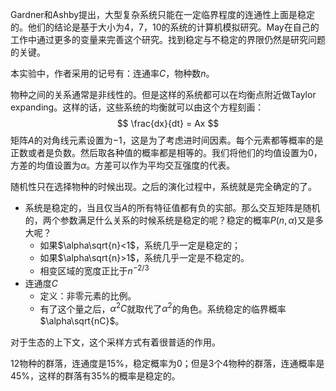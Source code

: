 Gardner和Ashby提出，大型复杂系统只能在一定临界程度的连通性上面是稳定的。他们的结论是基于大小为4，7，10的系统的计算机模拟研究。May在自己的工作中通过更多的变量来完善这个研究。找到稳定与不稳定的界限仍然是研究问题的关键。

本实验中，作者采用的记号有：连通率$C$，物种数$n$。

物种之间的关系通常是非线性的。但是这样的系统都可以在均衡点附近做Taylor expanding。这样的话，这些系统的均衡就可以由这个方程刻画：
$$
\frac{dx}{dt} = Ax
$$
矩阵$A$的对角线元素设置为$-1$，这是为了考虑进时间因素。每个元素都等概率的是正数或者是负数。然后取各种值的概率都是相等的。我们将他们的均值设置为$0$，方差的均值设置为$\alpha$。方差可以作为平均交互强度的代表。

随机性只在选择物种的时候出现。之后的演化过程中，系统就是完全确定的了。

- 系统是稳定的，当且仅当$A$的所有特征值都有负的实部。那么交互矩阵是随机的，两个参数满足什么关系的时候系统是稳定的呢？稳定的概率$P(n,\alpha)$又是多大呢？
  - 如果$\alpha\sqrt{n}<1$，系统几乎一定是稳定的；
  - 如果$\alpha\sqrt{n}>1$，系统几乎一定是不稳定的。
  - 相变区域的宽度正比于$n^{-2/3}$
- 连通度$C$
  - 定义：非零元素的比例。
  - 有了这个量之后，$\alpha^2C$就取代了$\alpha^2$的角色。系统稳定的临界概率$\alpha\sqrt{nC}$。

对于生态的上下文，这个采样方式有着很普适的作用。

12物种的群落，连通度是15%，稳定概率为0；但是3个4物种的群落，连通概率是45%，这样的群落有35%的概率是稳定的。